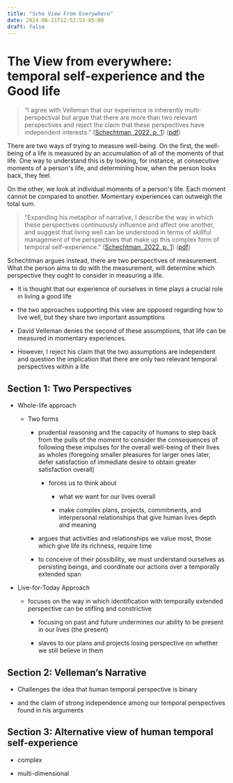 ```yaml
---
title: "Sche View From Everywhere"
date: 2024-06-21T12:52:53-05:00
draft: false
---
```


# The View from everywhere: temporal self-experience and the Good life

> “I agree with Velleman that our experience is inherently multi-perspectival but argue that there are more than two relevant perspectives and reject the claim that these perspectives have independent interests.” ([Schechtman, 2022, p. 1](zotero://select/groups/2202160/items/9C7EPSI3)) ([pdf](zotero://open-pdf/groups/2202160/items/NSHV9LH7?page=1&annotation=QR75SABM))

There are two ways of trying to measure well-being. On the first, the well-being of a life is measured by an accumulation of all of the moments of that life. One way to understand this is by looking, for instance, at consecutive moments of a person's life, and determining how, when the person looks back, they feel.

On the other, we look at individual moments of a person's life. Each moment cannot be compared to another. Momentary experiences can outweigh the total sum.

> “Expanding his metaphor of narrative, I describe the way in which these perspectives continuously influence and affect one another, and suggest that living well can be understood in terms of skillful management of the perspectives that make up this complex form of temporal self-experience.” ([Schechtman, 2022, p. 1](zotero://select/groups/2202160/items/9C7EPSI3)) ([pdf](zotero://open-pdf/groups/2202160/items/NSHV9LH7?page=1&annotation=CA78PRMU))

Schechtman argues instead, there are two perspectives of measurement. What the person aims to do with the measurement, will determine which perspective they ought to consider in measuring a life.

- It is thought that our experience of ourselves in time plays a crucial role in living a good life

- the two approaches supporting this view are opposed regarding how to live well, but they share two important assumptions

- David Velleman denies the second of these assumptions, that life can be measured in momentary experiences.

- However, I reject his claim that the two assumptions are independent and question the implication that there are only two relevant temporal perspectives within a life


## Section 1: Two Perspectives

- Whole-life approach

    - Two forms

        - prudential reasoning and the capacity of humans to step back from the pulls of the moment to consider the consequences of following these impulses for the overall well-being of their lives as wholes (foregoing smaller pleasures for larger ones later, defer satisfaction of immediate desire to obtain greater satisfaction overall)

            - forces us to think about

                - what we want for our lives overall

                - make complex plans, projects, commitments, and interpersonal relationships that give human lives depth and meaning

        - argues that activities and relationships we value most, those which give life its richness, require time

        - to conceive of their possibility, we must understand ourselves as persisting beings, and coordinate our actions over a temporally extended span

- Live-for-Today Approach

    - focuses on the way in which identification with temporally extended perspective can be stifling and constrictive

        - focusing on past and future undermines our ability to be present in our lives (the present)

        - slaves to our plans and projects losing perspective on whether we still believe in them


## Section 2: Velleman’s Narrative

- Challenges the idea that human temporal perspective is binary

- and the claim of strong independence among our temporal perspectives found in his arguments


## Section 3: Alternative view of human temporal self-experience

- complex

- multi-dimensional
